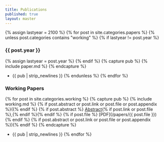 ```yaml
---
title: Publications
published: true
layout: master
---
```


{% assign lastyear = 2100 %}
{% for post in site.categories.papers %}
{% unless post.categories contains "working" %}
{% if lastyear != post.year %}
### {{ post.year }}
{% assign lastyear = post.year %}
{% endif %}
{% capture pub %}
{% include paper.md %}
{% endcapture %}
* {{ pub | strip_newlines }}
{% endunless %}
{% endfor %} 


### Working Papers

{% for post in site.categories.working %}
{% capture pub %}
  {% include working.md %}
  {% if post.abstract or post.link or post.file or post.appendix %}({% endif %}
  {% if post.abstract %} [Abstract]({{post.url}}){% if post.link or post.file %},{% endif %}{% endif %}
  {% if post.file %} [PDF](/papers/{{ post.file }}) {% endif %}
  {% if post.abstract or post.link or post.file or post.appendix %}){% endif %}
{% endcapture %}
* {{ pub | strip_newlines }}
{% endfor %}

